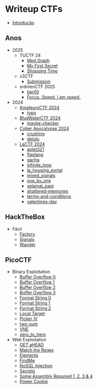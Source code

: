 # Writeup CTFs

- [Introdução](README.md)

## Anos

- 2025
  - TUCTF 24
    - [Med Graph](2025/TUCTF%2024/med-graph/README.md)
    - [My First Secret](2025/TUCTF%2024/my-first-secret/README.md)
    - [Shopping Time](2025/TUCTF%2024/shopping-time/README.md)
  - x3CTF
    - [Submission](2025/x3CTF/submission/README.md)
  - srdnlenCTF 2025
    - [ben10](2025/srdnlen_CTF/ben10/README.md)
    - [Focus. Speed. I am speed.](2025/srdnlen_CTF/focus-speed-i-am-speed/README.md)
- 2024
  - [AmateursCTF 2024](2024/AmateursCTF-2024/README.md)
    - [typo](2024/AmateursCTF-2024/typo/README.md)
  - [BlueWaterCTF 2024](2024/BlueWaterCTF-2024/README.md)
    - [maybe-checker](2024/BlueWaterCTF-2024/maybe-checker/README.md)
  - [Cyber Apocalypse 2024](2024/Cyber-Apocalypse-2024/README.md)
    - [crushing](2024/Cyber-Apocalypse-2024/crushing/README.md)
    - [delulu](2024/Cyber-Apocalypse-2024/delulu/README.md)
  - [LaCTF 2024](2024/LaCTF-2024/README.md)
    - [aplet321](2024/LaCTF-2024/tasks/aplet321/writeup.md)
    - [flaglang](2024/LaCTF-2024/tasks/flaglang/writeup.md)
    - [gacha](2024/LaCTF-2024/tasks/gacha/writeup.md)
    - [infinite_loop](2024/LaCTF-2024/tasks/infinite_loop/writeup.md)
    - [la_housing_portal](2024/LaCTF-2024/tasks/la_housing_portal/writeup.md)
    - [mixed_signals](2024/LaCTF-2024/tasks/mixed_signals/writeup.md)
    - [one_by_one](2024/LaCTF-2024/tasks/one_by_one/writeup.md)
    - [selamat_pagi](2024/LaCTF-2024/tasks/selamat_pagi/writeup.md)
    - [shattered-memories](2024/LaCTF-2024/tasks/shattered-memories/writeup.md)
    - [terms-and-conditions](2024/LaCTF-2024/tasks/terms-and-conditions/writeup.md)
    - [valentines-day](2024/LaCTF-2024/tasks/valentines-day/writeup.md)

## HackTheBox
- Fácil
  - [Factory](HackTheBox/Easy/Factory/README.md)
  - [Signals](HackTheBox/Easy/Signals/README.md)
  - [Wander](HackTheBox/Easy/Wander/README.md)

## PicoCTF
- Binary Exploitation
  - [Buffer Overflow 0](PicoCTF/Buffer%20Overflow%200/README.md)
  - [Buffer Overflow 1](PicoCTF/Buffer%20Overflow%201/README.md)
  - [Buffer Overflow 2](PicoCTF/Buffer%20Overflow%202/README.md)
  - [Buffer Overflow 3](PicoCTF/Buffer%20Overflow%203/README.md)
  - [Format String 0](PicoCTF/Format%20String%200/README.md)
  - [Format String 1](PicoCTF/Format%20String%201/README.md)
  - [Format String 2](PicoCTF/Format%20String%202/README.md)
  - [Local Target](PicoCTF/Local%20Target/README.md)
  - [Picker IV](PicoCTF/Picker%20IV/README.md)
  - [two-sum](PicoCTF/two-sum/README.md)
  - [VNE](PicoCTF/VNE/README.md)
  - [zero_to_hero](PicoCTF/Zero_to_hero/README.md)
- Web Exploitation
  - [GET aHEAD](PicoCTF/GET_aHEAD/README.md)
  - [Match the Regex](PicoCTF/match-the-regex/README.md)
  - [Elements](PicoCTF/elements/README.md)
  - [FindMe](PicoCTF/Findme/README.MD)
  - [NoSQL Injection](PicoCTF/no-sql-injection/README.md)
  - [Secrets](PicoCTF/Secrets/README.MD)
  - [Some Assembly Required 1, 2, 3 & 4](PicoCTF/Some_Assembly_Required/README.md)
  - [Power Cookie](PicoCTF/Power_Cookie/README.md)
